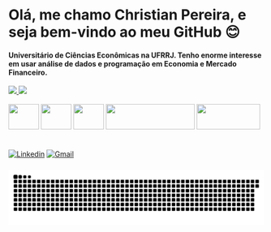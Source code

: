 # Olá, me chamo Christian Pereira, e seja bem-vindo ao meu GitHub 😊

#### Universitário de Ciências Econômicas na UFRRJ. Tenho enorme interesse em usar análise de dados e programação em Economia e Mercado Financeiro.

<div align="">
  <a href="https://github.com/MChristianPereira">
    <img height="145em" src="https://github-readme-stats.vercel.app/api?username=MChristianPereira&count_private=true&include_all_commits=true&show_icons=true&theme=highcontrast&hide_border=false&show_owner=true"/>
    <img height="145em" src="https://github-readme-stats.vercel.app/api/top-langs/?username=MChristianPereira&theme=highcontrast&hide_border=false&&layout=compact"/>
  </a>
</div>

<div style="display: inline_block"><br>
  
  <img align="center" height="50" width="60" src="https://cdn.jsdelivr.net/gh/devicons/devicon/icons/python/python-original.svg" />
          
  <img align="center" height="50" width="60" src="https://cdn.jsdelivr.net/gh/devicons/devicon/icons/mysql/mysql-original-wordmark.svg" />
  
  <img align="center" height="50" width="60" src="https://cdn.jsdelivr.net/gh/devicons/devicon/icons/git/git-original.svg" />

  <img align="center" height="50" width="175" src="https://img.shields.io/badge/Microsoft_Excel-217346?style=for-the-badge&logo=microsoft-excel&logoColor=white" />

  <img align="center" height="50" width="125" src="https://img.shields.io/badge/power_bi-F2C811?style=for-the-badge&logo=powerbi&logoColor=black" />

  

</div>

#

[![Linkedin](https://img.shields.io/badge/LinkedIn-0077B5?style=for-the-badge&logo=linkedin&logoColor=white)](https://www.linkedin.com/in/christian-pereira-16044820a/)
[![Gmail](https://img.shields.io/badge/Gmail-D14836?style=for-the-badge&logo=gmail&logoColor=white)](https://mail.google.com/mail/?view=cm&fs=1&to=mchristianpereira@gmail.com)


###


 ![Snake animation](https://github.com/MChristianPereira/MChristianPereira/blob/output/github-contribution-grid-snake.svg)
